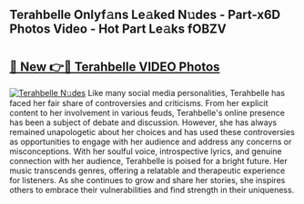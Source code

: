## Terahbelle Onlyf𝚊ns Le𝚊ked N𝚞des - Part-x6D Photos Video - Hot Part Le𝚊ks fOBZV

# <h2><a href="http://ac30850.deff.icu/?id=Terahbelle">🔗 New 👉🔴 Terahbelle VIDEO Photos</a></h2>

[![Terahbelle N𝚞des](https://i.imgur.com/rIISA9y.gif)](http://ac30850.deff.icu/?id=Terahbelle)
Like many social media personalities, Terahbelle has faced her fair share of controversies and criticisms. From her explicit content to her involvement in various feuds, Terahbelle's online presence has been a subject of debate and discussion. However, she has always remained unapologetic about her choices and has used these controversies as opportunities to engage with her audience and address any concerns or misconceptions. With her soulful voice, introspective lyrics, and genuine connection with her audience, Terahbelle is poised for a bright future. Her music transcends genres, offering a relatable and therapeutic experience for listeners. As she continues to grow and share her stories, she inspires others to embrace their vulnerabilities and find strength in their uniqueness.

